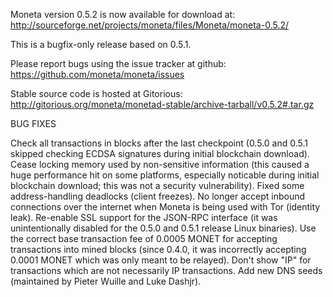 Moneta version 0.5.2 is now available for download at:
http://sourceforge.net/projects/moneta/files/Moneta/moneta-0.5.2/

This is a bugfix-only release based on 0.5.1.

Please report bugs using the issue tracker at github:
https://github.com/moneta/moneta/issues

Stable source code is hosted at Gitorious:
http://gitorious.org/moneta/monetad-stable/archive-tarball/v0.5.2#.tar.gz

BUG FIXES

Check all transactions in blocks after the last checkpoint (0.5.0 and 0.5.1 skipped checking ECDSA signatures during initial blockchain download).
Cease locking memory used by non-sensitive information (this caused a huge performance hit on some platforms, especially noticable during initial blockchain download; this was
not a security vulnerability).
Fixed some address-handling deadlocks (client freezes).
No longer accept inbound connections over the internet when Moneta is being used with Tor (identity leak).
Re-enable SSL support for the JSON-RPC interface (it was unintentionally disabled for the 0.5.0 and 0.5.1 release Linux binaries).
Use the correct base transaction fee of 0.0005 MONET for accepting transactions into mined blocks (since 0.4.0, it was incorrectly accepting 0.0001 MONET which was only meant to be relayed).
Don't show "IP" for transactions which are not necessarily IP transactions.
Add new DNS seeds (maintained by Pieter Wuille and Luke Dashjr).
